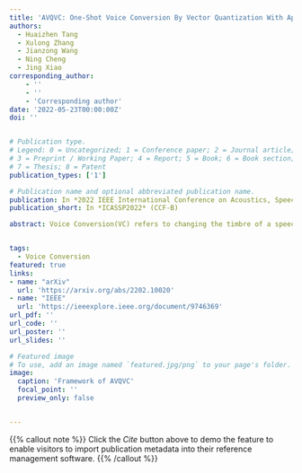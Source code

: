 ```yaml
---
title: 'AVQVC: One-Shot Voice Conversion By Vector Quantization With Applying Contrastive Learning'
authors:
  - Huaizhen Tang
  - Xulong Zhang
  - Jianzong Wang
  - Ning Cheng
  - Jing Xiao
corresponding_author:
    - ''
    - ''
    - 'Corresponding author'
date: '2022-05-23T00:00:00Z'
doi: ''


# Publication type.
# Legend: 0 = Uncategorized; 1 = Conference paper; 2 = Journal article;
# 3 = Preprint / Working Paper; 4 = Report; 5 = Book; 6 = Book section;
# 7 = Thesis; 8 = Patent
publication_types: ['1']

# Publication name and optional abbreviated publication name.
publication: In *2022 IEEE International Conference on Acoustics, Speech and Signal Processing*
publication_short: In *ICASSP2022* (CCF-B)

abstract: Voice Conversion(VC) refers to changing the timbre of a speech while retaining the discourse content. Recently, many works have focused on disentangle-based learning techniques to separate the timbre and the linguistic content information from a speech signal. Once successful, voice conversion will be feasible and straightforward. This paper proposed a novel one-shot voice conversion framework based on vector quantization voice conversion (VQVC) and AutoVC, called AVQVC. A new training method is applied to VQVC to separate content and timbre information from speech more effectively. The result shows that this approach has better performance than VQVC in separating content and timbre to improve the sound quality of generated speech.


tags:
  - Voice Conversion
featured: true
links:
- name: "arXiv"
  url: 'https://arxiv.org/abs/2202.10020'
- name: "IEEE"
  url: 'https://ieeexplore.ieee.org/document/9746369'
url_pdf: ''
url_code: ''
url_poster: ''
url_slides: ''

# Featured image
# To use, add an image named `featured.jpg/png` to your page's folder.
image:
  caption: 'Framework of AVQVC'
  focal_point: ''
  preview_only: false


---
```


{{% callout note %}}
Click the _Cite_ button above to demo the feature to enable visitors to import publication metadata into their reference management software.
{{% /callout %}}

